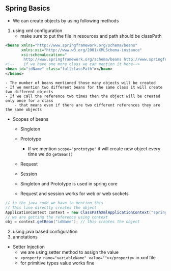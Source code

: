 ## Spring Basics

- We can create objects by using following methods
1. using xml configuration
    - make sure to put the file in resources and path should be classPath
```xml
<beans xmlns="http://www.springframework.org/schema/beans"
       xmlns:xsi="http://www.w3.org/2001/XMLSchema-instance"
       xsi:schemaLocation="
        http://www.springframework.org/schema/beans http://www.springframework.org/schema/beans/spring-beans.xsd">
<!--    if we have one more class we can mention it here-->
<bean id="idName" class="fullclassPath"></bean>
</beans>
```
    - The number of beans mentioned those many objects will be created
    - If we mention two different beans for the same class it will create two different objects
    - If we call the reference two times then the object will be created only once for a class
        - that means even if there are two different references they are the same objects

- Scopes of beans
    - Singleton
    - Prototype
        - If we mention `scope="prototype"` it will create new object every time we do `getBean()`
    - Request
    - Session

    - Singleton and Prototype is used in spring core
    - Request and session works for web or web sockets


```java
// in the java code we have to mention this
// This line directly creates the object
ApplicationContext context = new ClassPathXmlApplicationContext("spring.xml");
// we are getting the reference using context
obj = context.getBean("idName"); // this creates the object
```
2. using java based configuration
3. annotations

- Setter Injection
    - we are using setter method to assign the value
    - `<property name="variableName" value=""></property>` in xml file
    - for primitive types value works fine


